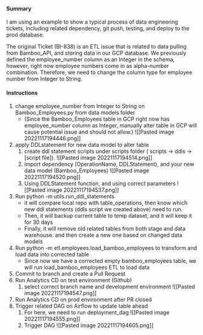 #### Summary

I am using an example to show a typical process of data engineering tickets, including related dependency, git push, testing, and deploy to the prod database.

The original Ticket (BI-838) is an ETL issue that is related to data pulling from Bamboo_API, and storing data in our GCP database. We previously defined the employee_number column as an Integer in the schema, however, right now employee numbers come in as alpha-number combination. Therefore, we need to change the column type for employee number from Integer to String.

#### Instructions
1.  change employee_number from Integer to String on Bamboo_Employees.py from data models folder
    -   (Since the Bamboo_Employees table in GCP right now has employee_number column as Integer, manually alter table in GCP will cause potential issue and should not allow.)
        ![[Pasted image 20221117194446.png]]
2.  apply DDLstatement for new data model to alter table
    1.  create ddl statement scripts under scripts folder ( scripts → ddls → [script file]).
        ![[Pasted image 20221117194514.png]]
    2.  import dependency (OperationName, DDLStatement), and your new data model (Bamboo_Employees)
        ![[Pasted image 20221117194520.png]]
    3.  Using DDLStatement function, and using correct parameters
        ![[Pasted image 20221117194537.png]]
3.  Run python -m utils.run_ddl_statements
    -   it will compare local repo with table_operations, then know which new ddl statements (ddls script we created above) need to run.
    -   Then, it will backup current table to temp dataset, and it will keep it for 30 days
    -   Finally, it will remove old related tables from both stage and data warehouse. and then create a new one based on changed data models
4.  Run python -m etl.employees.load_bamboo_employees to transform and load data into corrected table
    -   Since now we have a corrected empty bamboo_employees table, we will run load_bamboo_employees ETL to load data
5.  Commit to branch and create a Pull Request
6.  Run Analytics CD on test environment (Github)
    1.  select correct branch name and development environment
        ![[Pasted image 20221117194547.png]]
7.  Run Analytics CD on prod environment after PR closed
8.  Trigger related DAG on Airflow to update table ahead
    1.  For here, we need to run deployment_dag
        ![[Pasted image 20221117194555.png]]
    2.  Trigger DAG
	    ![[Pasted image 20221117194605.png]]